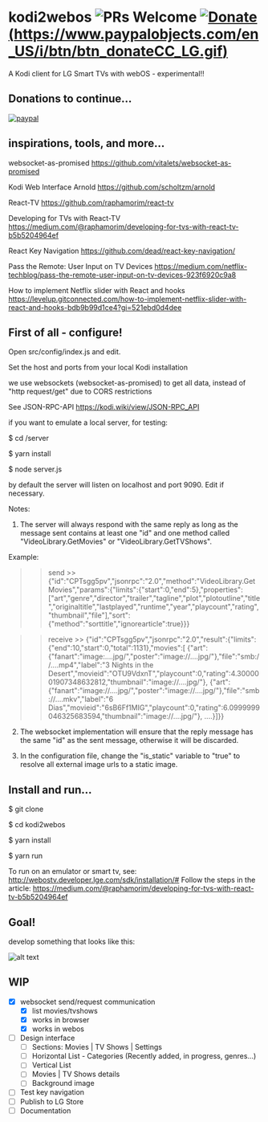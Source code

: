 # kodi2webos ![PRs Welcome](https://img.shields.io/badge/PRs-welcome-brightgreen.svg) [![Donate](https://img.shields.io/badge/Donate-PayPal-green.svg)(https://www.paypalobjects.com/en_US/i/btn/btn_donateCC_LG.gif)](https://www.paypal.com/cgi-bin/webscr?cmd=_donations&business=MX8LMBWFQY734&item_name=Donations+to+fund+application+development.&currency_code=USD&source=url)
A Kodi client for LG Smart TVs with webOS - experimental!!

## Donations to continue...
[![paypal](https://www.paypalobjects.com/en_US/i/btn/btn_donateCC_LG.gif)](https://www.paypal.com/cgi-bin/webscr?cmd=_donations&business=MX8LMBWFQY734&item_name=Donations+to+fund+application+development.&currency_code=USD&source=url)

## inspirations, tools, and more...
websocket-as-promised https://github.com/vitalets/websocket-as-promised

Kodi Web Interface Arnold https://github.com/scholtzm/arnold

React-TV https://github.com/raphamorim/react-tv

Developing for TVs with React-TV https://medium.com/@raphamorim/developing-for-tvs-with-react-tv-b5b5204964ef

React Key Navigation https://github.com/dead/react-key-navigation/

Pass the Remote: User Input on TV Devices https://medium.com/netflix-techblog/pass-the-remote-user-input-on-tv-devices-923f6920c9a8

How to implement Netflix slider with React and hooks https://levelup.gitconnected.com/how-to-implement-netflix-slider-with-react-and-hooks-bdb9b99d1ce4?gi=521ebd0d4dee

## First of all - configure!
Open src/config/index.js and edit.

Set the host and ports from your local Kodi installation

we use websockets (websocket-as-promised) to get all data, instead of "http request/get" due to CORS restrictions

See JSON-RPC-API https://kodi.wiki/view/JSON-RPC_API

if you want to emulate a local server, for testing:

$ cd /server

$ yarn install

$ node server.js

by default the server will listen on localhost and port 9090. Edit if necessary.

Notes:
1) The server will always respond with the same reply as long as the message sent contains at least one "id" and one method called "VideoLibrary.GetMovies" or "VideoLibrary.GetTVShows".

Example:
 >> send >> {"id":"CPTsgg5pv","jsonrpc":"2.0","method":"VideoLibrary.GetMovies","params":{"limits":{"start":0,"end":5},"properties":["art","genre","director","trailer","tagline","plot","plotoutline","title","originaltitle","lastplayed","runtime","year","playcount","rating","thumbnail","file"],"sort":{"method":"sorttitle","ignorearticle":true}}}
 
 >> receive >> {"id":"CPTsgg5pv","jsonrpc":"2.0","result":{"limits":{"end":10,"start":0,"total":1131},"movies":[
 {"art":{"fanart":"image:....jpg/","poster":"image://....jpg/"},"file":"smb://....mp4","label":"3 Nights in the Desert","movieid":"OTU9VdxnT","playcount":0,"rating":4.3000001907348632812,"thumbnail":"image://....jpg/"},
 {"art":{"fanart":"image://....jpg/","poster":"image://....jpg/"},"file":"smb://....mkv","label":"6 Dias","movieid":"6sB6Ff1MIG","playcount":0,"rating":6.0999999046325683594,"thumbnail":"image://....jpg/"}, ....}]}}
 

2) The websocket implementation will ensure that the reply message has the same "id" as the sent message, otherwise it will be discarded.

3) In the configuration file, change the "is_static" variable to "true" to resolve all external image urls to a static image.

## Install and run...

$ git clone

$ cd kodi2webos

$ yarn install

$ yarn run

To run on an emulator or smart tv, see: http://webostv.developer.lge.com/sdk/installation/#
Follow the steps in the article: https://medium.com/@raphamorim/developing-for-tvs-with-react-tv-b5b5204964ef

## Goal!

develop something that looks like this:

![alt text](https://img.ibxk.com.br/2019/03/22/netflix-22141026148281.jpg)

## WIP
- [x] websocket send/request communication
  - [x] list movies/tvshows
  - [x] works in browser
  - [x] works in webos
- [ ] Design interface
  - [ ] Sections: Movies | TV Shows | Settings
  - [ ] Horizontal List - Categories (Recently added, in progress, genres...)
  - [ ] Vertical List
  - [ ] Movies | TV Shows details
  - [ ] Background image
- [ ] Test key navigation
- [ ] Publish to LG Store 
- [ ] Documentation
